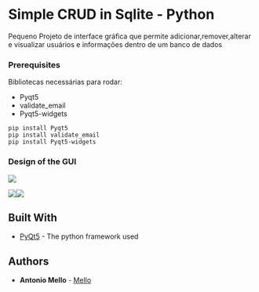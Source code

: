 # Simple CRUD in Sqlite - Python

Pequeno Projeto de interface gráfica que permite adicionar,remover,alterar e visualizar usuários e informações dentro de um
banco de dados

### Prerequisites

Bibliotecas necessárias para rodar:
* Pyqt5 
* validate_email
* Pyqt5-widgets

 ```pip install Pyqt5```  
```pip install validate_email```  
```pip install Pyqt5-widgets```  


### Design of the GUI

![](images/interno.png)
  
![](images/login.png)![](images/cadastro.png)


## Built With

* [PyQt5](https://doc.bccnsoft.com/docs/PyQt5/) - The python framework used


## Authors

* **Antonio Mello**  - [Mello](https://github.com/MelloTonio)

